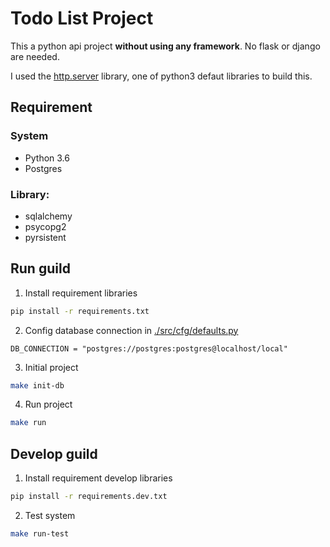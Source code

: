 # Todo List Project

This a python api project **without using any framework**. No flask or django are needed.

I used the [http.server](https://docs.python.org/3/library/http.server.html) library, one of python3 defaut libraries to build this.

## Requirement

### System

- Python 3.6
- Postgres

### Library:

- sqlalchemy
- psycopg2
- pyrsistent

## Run guild

1. Install requirement libraries
```bash
pip install -r requirements.txt 
```

2. Config database connection in [./src/cfg/defaults.py](./src/cfg/defaults.py)
```python3
DB_CONNECTION = "postgres://postgres:postgres@localhost/local"
```

3. Initial project
```bash
make init-db
```

4. Run project
```bash
make run
```

## Develop guild

1. Install requirement develop libraries
```bash
pip install -r requirements.dev.txt 
```

2. Test system
```bash
make run-test
```
